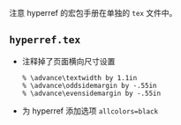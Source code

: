 注意 hyperref 的宏包手册在单独的 `tex` 文件中。

## `hyperref.tex`

+ 注释掉了页面横向尺寸设置
  ```
  % \advance\textwidth by 1.1in
  % \advance\oddsidemargin by -.55in
  % \advance\evensidemargin by -.55in
  ```

+ 为 hyperref 添加选项 `allcolors=black`